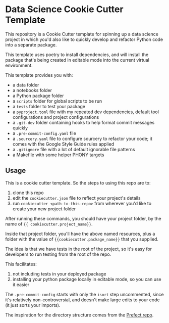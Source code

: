 # Data Science Cookie Cutter Template

This repository is a Cookie Cutter template for spinning up a data science project in which you'd also like to quickly develop and refactor Python code into a separate package. 

This template uses poetry to install dependencies, and will install the package that's being created in editable mode into the current virtual environment.


This template provides you with:

* a data folder
* a notebooks folder
* a Python package folder
* a `scripts` folder for global scripts to be run
* a `tests` folder to test your package
* a `pyproject.toml` file with my repeated dev dependencies, default tool configurations and project configurations
* a `.git-dev` folder containing hooks to help format commit messages quickly
* a `.pre-commit-config.yaml` file
* a `.sourcery.yaml` file to configure sourcery to refactor your code; it comes with the Google Style Guide rules applied
* a `.gitignore` file with a lot of default ignorable file patterns
* a Makefile with some helper PHONY targets

## Usage
This is a cookie cutter template. So the steps to using this repo are to:

1. clone this repo
2. edit the `cookiecutter.json` file to reflect your project's details
3. run `cookiecutter <path-to-this-repo>` from wherever you'd like to create your new project folder

After running these commands, you should have your project folder, by the name of `{{ cookiecutter.project_name}}`.

Inside that project folder, you'll have the above named resources, plus a folder with the value of `{{cookiecutter.package_name}}` that you supplied.

The idea is that we have tests in the root of the project, so it's easy for developers to run testing from the root of the repo.

This facilitates:

1. not including tests in your deployed package
2. installing your python package locally in editable mode, so you can use it easier

The `.pre-commit-config` starts with only the `isort` step uncommented, since it's relatively non-controversial, and doesn't make large edits to your code (it just sorts your imports).

The inspiration for the directory structure comes from the [Prefect repo](https://github.com/PrefectHQ/prefect).